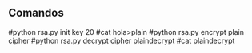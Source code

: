 ## Comandos
#python rsa.py init key 20
#cat hola>plain
#python rsa.py encrypt plain cipher
#python rsa.py decrypt cipher plaindecrypt
#cat plaindecrypt
